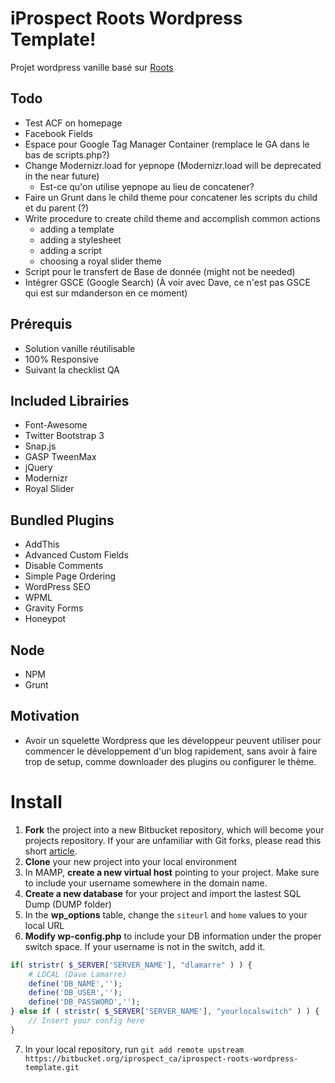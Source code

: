 # iProspect Roots Wordpress Template!

Projet wordpress vanille basé sur [Roots](http://roots.io/)

## Todo 
- Test ACF on homepage
- Facebook Fields
- Espace pour Google Tag Manager Container (remplace le GA dans le bas de scripts.php?)
- Change Modernizr.load for yepnope (Modernizr.load will be deprecated in the near future)
	* Est-ce qu'on utilise yepnope au lieu de concatener?
- Faire un Grunt dans le child theme pour concatener les scripts du child et du parent (?)
- Write procedure to create child theme and accomplish common actions
	- adding a template
	- adding a stylesheet
	- adding a script
	- choosing a royal slider theme
- Script pour le transfert de Base de donnée (might not be needed)
- Intégrer GSCE (Google Search) (À voir avec Dave, ce n'est pas GSCE qui est sur mdanderson en ce moment)

## Prérequis
- Solution vanille réutilisable
- 100% Responsive
- Suivant la checklist QA

## Included Librairies 
- Font-Awesome
- Twitter Bootstrap 3
- Snap.js
- GASP TweenMax
- jQuery
- Modernizr
- Royal Slider

## Bundled Plugins
- AddThis
- Advanced Custom Fields
- Disable Comments
- Simple Page Ordering
- WordPress SEO
- WPML
- Gravity Forms
- Honeypot

## Node
- NPM
- Grunt

## Motivation
- Avoir un squelette Wordpress que les développeur peuvent utiliser pour commencer le développement d'un blog rapidement, sans avoir à faire trop de setup, comme downloader des plugins ou configurer le thème. 

# Install 

1. **Fork** the project into a new Bitbucket repository, which will become your projects repository. If your are unfamiliar with Git forks, please read this short [article](https://help.github.com/articles/fork-a-repo).
2. **Clone** your new project into your local environment
3. In MAMP, **create a new virtual host** pointing to your project. Make sure to include your username somewhere in the domain name.
4. **Create a new database** for your project and import the lastest SQL Dump (DUMP folder)
5. In the **wp_options** table, change the `siteurl` and `home` values to your local URL 
6. **Modify wp-config.php** to include your DB information under the proper switch space. If your username is not in the switch, add it. 

```php
if( stristr( $_SERVER['SERVER_NAME'], "dlamarre" ) ) {
 	# LOCAL (Dave Lamarre) 
	define('DB_NAME','');
	define('DB_USER','');
	define('DB_PASSWORD','');
} else if ( stristr( $_SERVER['SERVER_NAME'], "yourlocalswitch" ) ) {
 	// Insert your config here
} 

```

7. In your local repository, run `git add remote upstream https://bitbucket.org/iprospect_ca/iprospect-roots-wordpress-template.git`